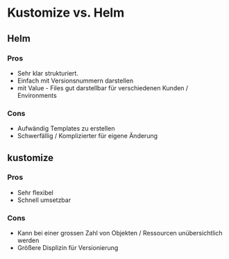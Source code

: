 # Kustomize vs. Helm 

## Helm 

### Pros

 * Sehr klar strukturiert.
 * Einfach mit Versionsnummern darstellen
 * mit Value - Files gut darstellbar für verschiedenen Kunden / Environments 

### Cons 

 * Aufwändig Templates zu erstellen
 * Schwerfällig / Komplizierter für eigene Änderung 

## kustomize 

### Pros

  * Sehr flexibel
  * Schnell umsetzbar 

### Cons 

  * Kann bei einer grossen Zahl von Objekten / Ressourcen unübersichtlich werden
  * Größere Displizin für Versionierung 
